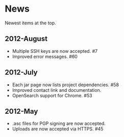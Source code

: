 # News

Newest items at the top.

## 2012-August

* Multiple SSH keys are now accepted. #7
* Improved error messages. #60

## 2012-July

* Each jar page now lists project dependencies. #58
* Improved contact link and documentation.
* OpenSearch support for Chrome. #53

## 2012-May

* .asc files for PGP signing are now accepted.
* Uploads are now accepted via HTTPS. #45
